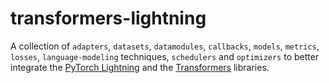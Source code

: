 # transformers-lightning

A collection of `adapters`, `datasets`, `datamodules`, `callbacks`, `models`, `metrics`, `losses`, `language-modeling` techniques, `schedulers` and `optimizers` to better integrate the [PyTorch Lightning](https://pytorch-lightning.readthedocs.io/en/stable/lightning-module.html) and the [Transformers](https://huggingface.co/transformers/) libraries.